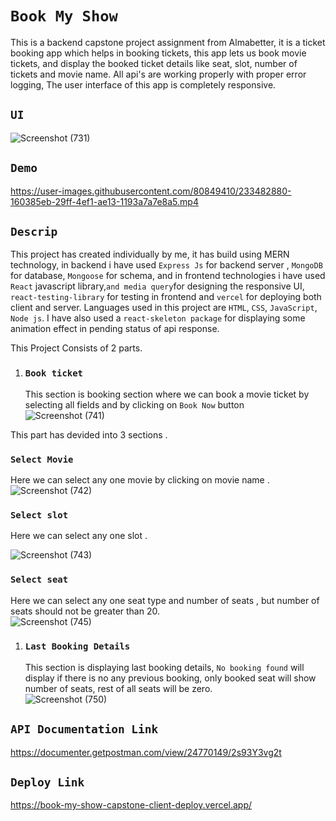 # `Book My Show`

This is a backend capstone project assignment from Almabetter, it is a ticket booking app which helps in booking tickets, this app lets us book movie tickets, and display the booked ticket details like seat, slot, number of tickets and movie name. All api's are working properly with proper error logging, The user interface of this app is completely responsive.

## `UI` 
![Screenshot (731)](https://user-images.githubusercontent.com/80849410/233468129-4a29ba5a-b909-4d96-8ebf-13d0af25aba5.png)

## `Demo` 
https://user-images.githubusercontent.com/80849410/233482880-160385eb-29ff-4ef1-ae13-1193a7a7e8a5.mp4

## `Descrip`

This project has created individually by me, it has build using MERN technology, in backend i have used `Express Js` for backend server ,  `MongoDB` for database, `Mongoose` for schema, and in frontend technologies i have used `React` javascript library,` and media query `for designing the responsive UI,  `react-testing-library` for testing in frontend  and  `vercel` for deploying both client and server. Languages used in this project are `HTML`, `CSS`, `JavaScript`, `Node js`. I have also used a `react-skeleton package` for displaying some animation effect in pending status of api response.

This Project Consists of 2 parts.

1. ### `Book ticket` 
      This section is booking section where we can book a movie ticket by selecting all fields and by clicking on `Book Now` button
 ![Screenshot (741)](https://user-images.githubusercontent.com/80849410/233486544-aff17f71-41e1-44f2-a6f8-d1ab741fcc92.png)


This part has devided into 3 sections .
 
### `Select Movie` 
Here we can select any one movie by clicking on movie name .
![Screenshot (742)](https://user-images.githubusercontent.com/80849410/233486826-bebd7541-f9c5-4ed6-8b3c-81ae7906772d.png)


### `Select slot` 
Here we can select any one slot .

![Screenshot (743)](https://user-images.githubusercontent.com/80849410/233488333-68d8db60-969f-4a99-a36c-7fa103c2d87b.png)

### `Select seat` 
Here we can select any one seat type and number of seats , but number of seats should not be greater than 20.  
![Screenshot (745)](https://user-images.githubusercontent.com/80849410/233489034-bc921fe4-e879-4997-b0ee-9a03675fe8fd.png)


 1. ### `Last Booking Details` 
      This section is displaying last booking details, `No booking found`  will display if there is no any previous booking, only booked seat will show number of             seats, rest of all seats will be zero.   
      ![Screenshot (750)](https://user-images.githubusercontent.com/80849410/233490267-c616632a-bb14-4382-a9c9-54762fd88c48.png)

 
 ## `API Documentation Link`
https://documenter.getpostman.com/view/24770149/2s93Y3vg2t


## `Deploy Link`
https://book-my-show-capstone-client-deploy.vercel.app/
 




 




